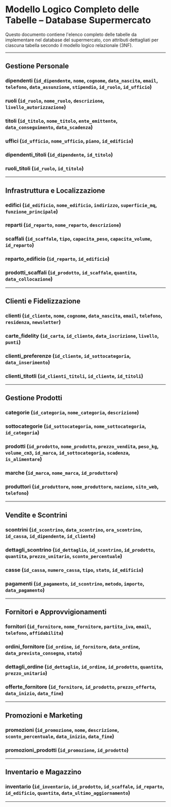 # Modello Logico Completo delle Tabelle – Database Supermercato

Questo documento contiene l'elenco completo delle tabelle da implementare nel database del supermercato, con attributi dettagliati per ciascuna tabella secondo il modello logico relazionale (3NF).

---

## Gestione Personale

### dipendenti (`id_dipendente`, `nome`, `cognome`, `data_nascita`, `email`, `telefono`, `data_assunzione`, `stipendio`, `id_ruolo`, `id_ufficio`)

### ruoli (`id_ruolo`, `nome_ruolo`, `descrizione`, `livello_autorizzazione`)

### titoli (`id_titolo`, `nome_titolo`, `ente_emittente`, `data_conseguimento`, `data_scadenza`)

### uffici (`id_ufficio`, `nome_ufficio`, `piano`, `id_edificio`)

### dipendenti\_titoli (`id_dipendente`, `id_titolo`)

### ruoli\_titoli (`id_ruolo`, `id_titolo`)

---

## Infrastruttura e Localizzazione

### edifici (`id_edificio`, `nome_edificio`, `indirizzo`, `superficie_mq`, `funzione_principale`)

### reparti (`id_reparto`, `nome_reparto`, `descrizione`)

### scaffali (`id_scaffale`, `tipo`, `capacita_peso`, `capacita_volume`, `id_reparto`)

### reparto\_edificio (`id_reparto`, `id_edificio`)

### prodotti\_scaffali (`id_prodotto`, `id_scaffale`, `quantita`, `data_collocazione`)

---

## Clienti e Fidelizzazione

### clienti (`id_cliente`, `nome`, `cognome`, `data_nascita`, `email`, `telefono`, `residenza`, `newsletter`)

### carte\_fidelity (`id_carta`, `id_cliente`, `data_iscrizione`, `livello`, `punti`)

### clienti\_preferenze (`id_cliente`, `id_sottocategoria`, `data_inserimento`)

### clienti\_titotli (`id_clienti_titoli`, `id_cliente`, `id_titoli`)

---

## Gestione Prodotti

### categorie (`id_categoria`, `nome_categoria`, `descrizione`)

### sottocategorie (`id_sottocategoria`, `nome_sottocategoria`, `id_categoria`)

### prodotti (`id_prodotto`, `nome_prodotto`, `prezzo_vendita`, `peso_kg`, `volume_cm3`, `id_marca`, `id_sottocategoria`, `scadenza`, `is_alimentare`)

### marche (`id_marca`, `nome_marca`, `id_produttore`)

### produttori (`id_produttore`, `nome_produttore`, `nazione`, `sito_web`, `telefono`)

---

## Vendite e Scontrini

### scontrini (`id_scontrino`, `data_scontrino`, `ora_scontrino`, `id_cassa`, `id_dipendente`, `id_cliente`)

### dettagli\_scontrino (`id_dettaglio`, `id_scontrino`, `id_prodotto`, `quantita`, `prezzo_unitario`, `sconto_percentuale`)

### casse (`id_cassa`, `numero_cassa`, `tipo`, `stato`, `id_edificio`)

### pagamenti (`id_pagamento`, `id_scontrino`, `metodo`, `importo`, `data_pagamento`)

---

## Fornitori e Approvvigionamenti

### fornitori (`id_fornitore`, `nome_fornitore`, `partita_iva`, `email`, `telefono`, `affidabilita`)

### ordini\_fornitore (`id_ordine`, `id_fornitore`, `data_ordine`, `data_prevista_consegna`, `stato`)

### dettagli\_ordine (`id_dettaglio`, `id_ordine`, `id_prodotto`, `quantita`, `prezzo_unitario`)

### offerte\_fornitore (`id_fornitore`, `id_prodotto`, `prezzo_offerta`, `data_inizio`, `data_fine`)

---

## Promozioni e Marketing

### promozioni (`id_promozione`, `nome`, `descrizione`, `sconto_percentuale`, `data_inizio`, `data_fine`)

### promozioni\_prodotti (`id_promozione`, `id_prodotto`)

---

## Inventario e Magazzino

### inventario (`id_inventario`, `id_prodotto`, `id_scaffale`, `id_reparto`, `id_edificio`, `quantita`, `data_ultimo_aggiornamento`)

---

